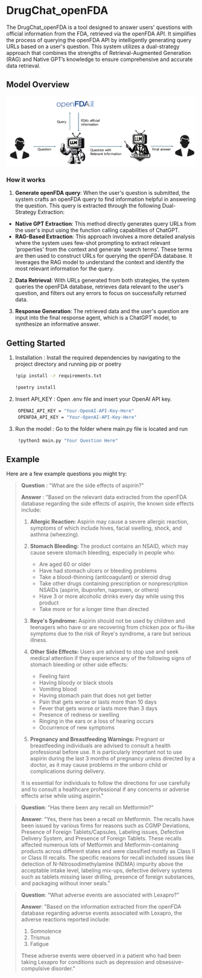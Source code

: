# DrugChat_openFDA

The DrugChat_openFDA is a tool designed to answer users' questions with official information from the FDA, retrieved via the openFDA API. It simplifies the process of querying the openFDA API by intelligently generating query URLs based on a user's question. This system utilizes a dual-strategy approach that combines the strengths of Retrieval-Augmented Generation (RAG) and Native GPT’s knowledge to ensure comprehensive and accurate data retrieval.


## Model Overview
![Alt text](image-1.png)

### How it works

1. **Generate openFDA query**: When the user's question is submitted, the system crafts an openFDA query to find information helpful in answering the question. This query is extracted through the following Dual-Strategy Extraction:

- **Native GPT Extraction**: This method directly generates query URLs from the user's input using the function calling capabilities of ChatGPT.
- **RAG-Based Extraction**: This approach involves a more detailed analysis where the system uses few-shot prompting to extract relevant 'properties' from the context and generate 'search terms'. These terms are then used to construct URLs for querying the openFDA database. It leverages the RAG model to understand the context and identify the most relevant information for the query.

2. **Data Retrieval**: With URLs generated from both strategies, the system queries the openFDA database, retrieves data relevant to the user's question, and filters out any errors to focus on successfully returned data.

3. **Response Generation**: The retrieved data and the user's question are input into the final response agent, which is a ChatGPT model, to synthesize an informative answer.

## Getting Started

1. Installation
: Install the required dependencies by navigating to the project directory and running pip or poetry

   ```bash
   !pip install -r requirements.txt
   ```


   ```bash
   !poetry install
   ```

2. Insert API_KEY
: Open .env file and insert your OpenAI API key.
   ```bash
    OPENAI_API_KEY = "Your-OpenAI-API-Key-Here"
    OPENFDA_API_KEY = "Your-OpenAI-API-Key-Here"
   ```

3. Run the model
: Go to the folder where main.py file is located and run
   ```bash
    !python3 main.py "Your Question Here"
   ```


## Example
Here are a few example questions you might try:


> **Question**
> : "What are the side effects of aspirin?"
> 
> **Answer**
> : "Based on the relevant data extracted from the openFDA database regarding the side effects of aspirin, the known side effects include:
> 
> 1. **Allergic Reaction:** Aspirin may cause a severe allergic reaction, symptoms of which include hives, facial swelling, shock, and asthma (wheezing).
> 
> 2. **Stomach Bleeding:** The product contains an NSAID, which may cause severe stomach bleeding, especially in people who:
>    - Are aged 60 or older
>    - Have had stomach ulcers or bleeding problems
>    - Take a blood-thinning (anticoagulant) or steroid drug
>    - Take other drugs containing prescription or nonprescription NSAIDs (aspirin, ibuprofen, naproxen, or others)
>    - Have 3 or more alcoholic drinks every day while using this product
>    - Take more or for a longer time than directed
> 
> 3. **Reye's Syndrome:** Aspirin should not be used by children and teenagers who have or are recovering from chicken pox or flu-like symptoms due to the risk of Reye's syndrome, a rare but serious illness.
> 
> 4. **Other Side Effects:** Users are advised to stop use and seek medical attention if they experience any of the following signs of stomach bleeding or other side effects:
>    - Feeling faint
>    - Having bloody or black stools
>    - Vomiting blood
>    - Having stomach pain that does not get better
>    - Pain that gets worse or lasts more than 10 days
>    - Fever that gets worse or lasts more than 3 days
>    - Presence of redness or swelling
>    - Ringing in the ears or a loss of hearing occurs
>    - Occurrence of new symptoms
> 
> 5. **Pregnancy and Breastfeeding Warnings:** Pregnant or breastfeeding individuals are advised to consult a health professional before use. It is particularly important not to use aspirin during the last 3 months of pregnancy unless directed by a doctor, as it may cause problems in the unborn child or complications during delivery.
> 
> It is essential for individuals to follow the directions for use carefully and to consult a healthcare professional if any concerns or adverse effects arise while using aspirin."


> **Question**: "Has there been any recall on Metformin?"
> 
> **Answer**: "Yes, there has been a recall on Metformin. The recalls have been issued by various firms for reasons such as CGMP Deviations, Presence of Foreign Tablets/Capsules, Labeling issues, Defective Delivery System, and Presence of Foreign Tablets. These recalls affected numerous lots of Metformin and Metformin-containing products across different states and were classified mostly as Class II or Class III recalls. The specific reasons for recall included issues like detection of N-Nitrosodimethylamine (NDMA) impurity above the acceptable intake level, labeling mix-ups, defective delivery systems such as tablets missing laser drilling, presence of foreign substances, and packaging without inner seals."


> **Question**: "What adverse events are associated with Lexapro?"
> 
> **Answer**: "Based on the information extracted from the openFDA database regarding adverse events associated with Lexapro, the adverse reactions reported include:
> 
> 1. Somnolence
> 2. Trismus
> 3. Fatigue
> 
> These adverse events were observed in a patient who had been taking Lexapro for conditions such as depression and obsessive-compulsive disorder."
